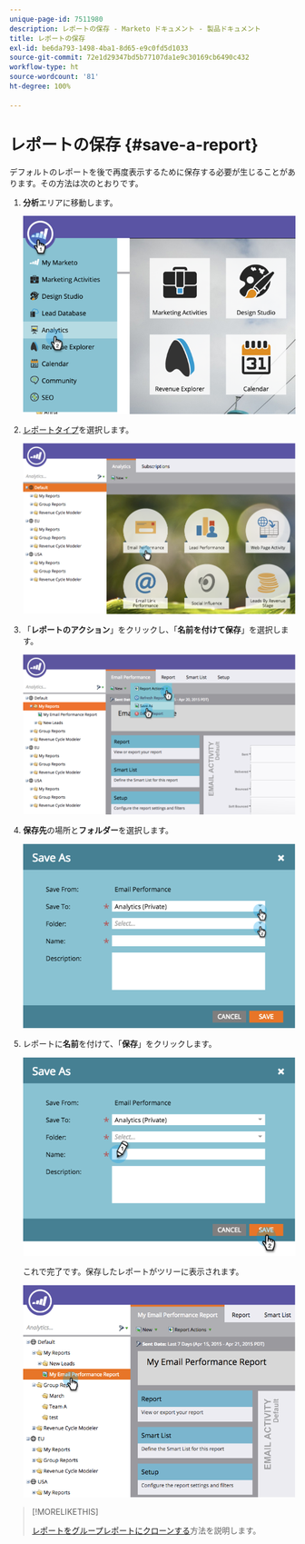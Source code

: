 ```yaml
---
unique-page-id: 7511980
description: レポートの保存 - Marketo ドキュメント - 製品ドキュメント
title: レポートの保存
exl-id: be6da793-1498-4ba1-8d65-e9c0fd5d1033
source-git-commit: 72e1d29347bd5b77107da1e9c30169cb6490c432
workflow-type: ht
source-wordcount: '81'
ht-degree: 100%

---
```


# レポートの保存 {#save-a-report}

デフォルトのレポートを後で再度表示するために保存する必要が生じることがあります。その方法は次のとおりです。

1. **分析**&#x200B;エリアに移動します。

   ![](assets/image2015-4-30-11-3a50-3a5.png)

1. [レポートタイプ](/help/marketo/product-docs/reporting/basic-reporting/report-types/report-type-overview.md)を選択します。

   ![](assets/image2015-4-20-16-3a57-3a42.png)

1. 「**レポートのアクション**」をクリックし、「**名前を付けて保存**」を選択します。

   ![](assets/image2015-4-20-17-3a4-3a11.png)

1. **保存先**&#x200B;の場所と&#x200B;**フォルダー**&#x200B;を選択します。

   ![](assets/image2015-4-20-17-3a33-3a25.png)

1. レポートに&#x200B;**名前**&#x200B;を付けて、「**保存**」をクリックします。

   ![](assets/image2015-4-20-17-3a34-3a57.png)

   これで完了です。保存したレポートがツリーに表示されます。

   ![](assets/image2015-4-21-11-3a12-3a40.png)

>[!MORELIKETHIS]
>
>[レポートをグループレポートにクローンする](/help/marketo/product-docs/reporting/basic-reporting/report-activity/clone-a-report-to-group-reports.md)方法を説明します。
